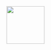 <div id="header" align="center">
  <img src="https://external.webstorage.gr/mmimages/image/54/87/41/86/0741199-264x264-800x800-96x96-560x560.jpg" width="100"/>
</div>
